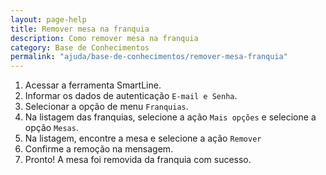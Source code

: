 ```yaml
---
layout: page-help
title: Remover mesa na franquia
description: Como remover mesa na franquia
category: Base de Conhecimentos
permalink: "ajuda/base-de-conhecimentos/remover-mesa-franquia"
---
```


<!-- # Remover Mesa na franquia -->

1. Acessar a ferramenta SmartLine.
2. Informar os dados de autenticação `E-mail e Senha`.
3. Selecionar a opção de menu `Franquias`.
4. Na listagem das franquias, selecione a ação `Mais opções` e selecione a opção `Mesas`.
5. Na listagem, encontre a mesa e selecione a ação `Remover`
6. Confirme a remoção na mensagem.
7. Pronto! A mesa foi removida da franquia com sucesso.
